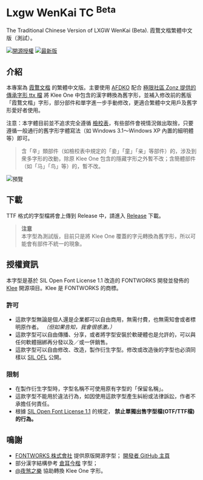 # Lxgw WenKai TC <sup>Beta</sup>
The Traditional Chinese Version of LXGW WenKai (Beta). 霞鶩文楷繁體中文版（測試）。

[![開源授權](https://img.shields.io/github/license/lxgw/LxgwWenKai)](https://github.com/lxgw/LxgwWenkaiTC)
[![最新版](https://img.shields.io/github/release/lxgw/LxgwWenkaiTC)](https://github.com/lxgw/LxgwWenkaiTC/releases)

## 介紹
本專案為 [霞鶩文楷](https://github.com/lxgw/LxgwWenkai) 的繁體中文版。主要使用 [AFDKO](https://github.com/adobe-type-tools/afdko) 配合 [極限社區 Zonz 提供的傳承字形 ttx 檔](https://bbs.themex.net/showthread.php?t=16906063) 將 Klee One 中包含的漢字轉換為舊字形，並補入修改前的舊版「霞鶩文楷」字形，部分部件和單字進一步手動修改，更適合繁體中文用戶及舊字形愛好者使用。

注意：本字體目前並不追求完全遵循 [檢校表](https://github.com/ichitenfont/inheritedglyphs)，有些部件會視情況做出取捨，只要遵循一般通行的舊字形字體寫法（如 Windows 3.1～Windows XP 內置的細明體等）即可。

> 含「辛」類部件（如檢校表中規定的「妾」「童」「亲」等部件）的，涉及到衆多字形的改動，除原 Klee One 包含的隱藏字形之外暫不改；含簡體部件（如「马」「鸟」等）的，暫不改。


![預覽](https://github.com/lxgw/LxgwWenkaiTC/raw/main/preview.png)

## 下載
TTF 格式的字型檔將會上傳到 Release 中，請進入 [Release](https://github.com/lxgw/LxgwWenKaiTC/releases) 下載。

> **注意**  
> 本字型為測試版，目前只是將 Klee One 覆蓋的字元轉換為舊字形，所以可能會有部件不統一的現象。

## 授權資訊
本字型是基於 SIL Open Font License 1.1 改造的 FONTWORKS 開發並發佈的 [Klee](https://github.com/fontworks-fonts/Klee) 開源項目。Klee 是 FONTWORKS 的商標。
### 許可
- 這款字型無論是個人還是企業都可以自由商用，無需付費，也無需知會或者標明原作者。 *（但如果告知，我會很感激。）*
- 這款字型可以自由傳播、分享，或者將字型安裝於軟硬體也是允許的，可以與任何軟體捆綁再分發以及／或一併銷售。
- 這款字型可以自由修改、改造，製作衍生字型。修改或改造後的字型也必須同樣以 [SIL OFL](https://scripts.sil.org/OFL) 公開。
### 限制
- 在製作衍生字型時，字型名稱不可使用原有字型的「保留名稱」。
- 這款字型不能用於違法行為，如因使用這款字型產生糾紛或法律訴訟，作者不承擔任何責任。
- 根據 [SIL Open Font License 1.1](https://scripts.sil.org/OFL) 的規定， **禁止單獨出售字型檔(OTF/TTF檔)的行為。**

## 鳴謝
- [FONTWORKS 株式會社](http://fontworks.co.jp) 提供原版開源字型； [開發者 GitHub 主頁](https://github.com/fontworks-fonts/)
- 部分漢字結構參考 [倉耳今楷](http://tsanger.cn/category/21) 字型；
- [@夜煞之樂](https://github.com/NightFurySL2001) 協助轉換 Klee One 字形。
